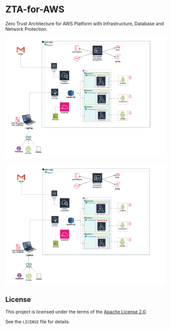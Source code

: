 # ZTA-for-AWS
 Zero Trust Architecture for AWS Platform with Infrastructure, Database and Network Protection.


![ZTA Architecture Diagram](CloudMap.png)

<p align="center">
  <img src="CloudMap.png" width="500"/>
</p>


 ## License
This project is licensed under the terms of the [Apache License 2.0](LICENSE).

See the `LICENSE` file for details.
